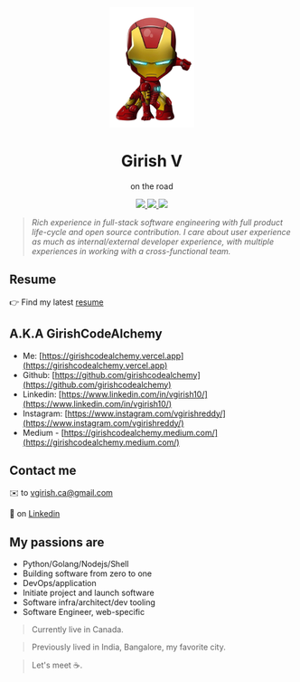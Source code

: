 <p styles="font-size: 20rem" align="center">
    <img styles="margin: 0px" width="150px" src="./assets/ironman.png" />
</p>
<h1 align="center">
Girish V
</h1>
<p align="center">
on the road
</p>

<p align="center">
   <a href="https://girishcodealchemy.vercel.app" target="_blank">
      <img styles="margin: 20px" height="30px" src="https://encrypted-tbn0.gstatic.com/images?q=tbn%3AANd9GcQMT8Cjhrp7e7pmTWbyLds7Sm9Z0BIgdoD-iQCaL8Xqqcl1yIsY" />
   </a>
   <a href="https://github.com/girishcodealchemy" target="_blank">
      <img styles="margin: 20px" height="30px" src="https://cdn-icons-png.flaticon.com/512/25/25231.png" />
   </a>
   <a href="https://www.linkedin.com/in/vgirish10" target="_blank">
      <img styles="margin: 20px" height="30px" src="https://img.freepik.com/free-icon/linkedin-logo-with-rounded-corners_318-9541.jpg?size=338&ext=jpg" />
   </a>
</p>

> _Rich experience in full-stack software engineering with full product life-cycle and open source contribution. I care about user experience as much as internal/external developer experience, with multiple experiences in working with a cross-functional team._

## Resume

👉 Find my latest [resume](https://girishcodealchemy.github.io/Resume/Girish_V_Resume_2024.pdf)

## A.K.A **GirishCodeAlchemy**

- Me: [https://girishcodealchemy.vercel.app](https://girishcodealchemy.vercel.app)
- Github: [https://github.com/girishcodealchemy](https://github.com/girishcodealchemy)
- Linkedin: [https://www.linkedin.com/in/vgirish10/](https://www.linkedin.com/in/vgirish10/)
- Instagram: [https://www.instagram.com/vgirishreddy/](https://www.instagram.com/vgirishreddy/)
- Medium - [https://girishcodealchemy.medium.com/](https://girishcodealchemy.medium.com/)

## Contact me

✉️ to vgirish.ca@gmail.com

💬 on [Linkedin](https://www.linkedin.com/in/vgirish10)

## My passions are

- Python/Golang/Nodejs/Shell
- Building software from zero to one
- DevOps/application
- Initiate project and launch software
- Software infra/architect/dev tooling
- Software Engineer, web-specific

> Currently live in Canada.

> Previously lived in India, Bangalore, my favorite city.

> Let's meet ☕.
